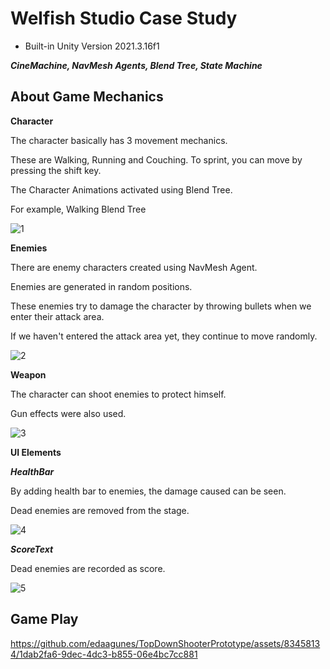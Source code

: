 # Welfish Studio Case Study
- Built-in Unity Version 2021.3.16f1

***CineMachine, NavMesh Agents, Blend Tree, State Machine***

## About Game Mechanics
**Character**

The character basically has 3 movement mechanics. 

These are Walking, Running and Couching. To sprint, you can move by pressing the shift key. 

The Character Animations activated using Blend Tree.

For example, Walking Blend Tree

![1](https://github.com/edaagunes/TopDownShooterPrototype/assets/83458134/9dc21ac0-32bb-42e3-a07b-a40c4f9daf36)

**Enemies**

There are enemy characters created using NavMesh Agent. 

Enemies are generated in random positions.

These enemies try to damage the character by throwing bullets when we enter their attack area.

If we haven't entered the attack area yet, they continue to move randomly.

![2](https://github.com/edaagunes/TopDownShooterPrototype/assets/83458134/bca6f771-5661-4810-8ca0-e2af5026f06f)

**Weapon**

The character can shoot enemies to protect himself.

Gun effects were also used.

![3](https://github.com/edaagunes/TopDownShooterPrototype/assets/83458134/bc4796d7-224e-4ed5-9d45-604edba3231f)

**UI Elements**

***HealthBar***

By adding health bar to enemies, the damage caused can be seen.

Dead enemies are removed from the stage.

![4](https://github.com/edaagunes/TopDownShooterPrototype/assets/83458134/7b39326b-5b2e-4b05-b78c-11ce89bbc46d)

***ScoreText***

Dead enemies are recorded as score.

![5](https://github.com/edaagunes/TopDownShooterPrototype/assets/83458134/07a612cc-39cb-47b2-b935-04a92240a549)

## Game Play ##


https://github.com/edaagunes/TopDownShooterPrototype/assets/83458134/1dab2fa6-9dec-4dc3-b855-06e4bc7cc881





